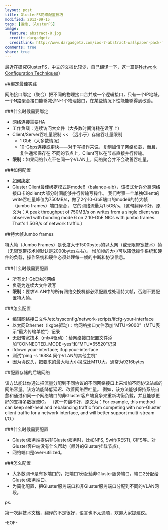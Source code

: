 ```yaml
---
layout: post
title: GlusterFS网络配置技巧
modified: 2013-09-15
tags: [运维, GlusterFS]
image:
  feature: abstract-8.jpg
  credit: dargadgetz
  creditlink: http://www.dargadgetz.com/ios-7-abstract-wallpaper-pack-for-iphone-5-and-ipod-touch-retina/
comments: true
share: true  
---
```


最近在研究GlusterFS，中文的文档比较少，自己翻译一下，这一篇是[Network Configuration Techniques](http://www.gluster.org/community/documentation/index.php/Network_Bonding)）

##绑定最佳实践

网络接口绑定（聚合）把不同的物理接口合并成一个逻辑接口，只有一个IP地址。
一个N路聚合接口能够减少N-1个物理接口，在某些情况下性能能够得到改善。

###什么时候需要绑定

* 网络连接需要HA
* 工作负载：连续访问大文件（大多数时间消耗在读写上）
* Client/Server吞吐量限制 << （远小于）存储吞吐量限制
    * 1 GbE（大多数情况）
    * 10-Gbps连接或更快——对于写操作来说，复制加倍了网络负载，而且，复件通常保存在
    不同的节点上，Client可以在节点直接并行传输。
* **限制**：如果网络节点不在同一个VLAN上，网络聚合并不会改善吞吐量。

###如何配置

* [如何绑定](http://www.linuxquestions.org/linux/answers/Networking/Linux_bonding_howto_0)
* Gluster Client最佳绑定模式是mode6（balance-alb），该模式允许分离网络接口卡的client大部分时间能够并行传输写操作。
我们考察一个单独Client的write吞吐量峰值为750MB/s，做了2个10-GbE端口的mode6的特大帧（jumbo frames）端口聚合，
它的网络流量为1.5GB/s。（这句翻译不好，原文为：A peak throughput of 750MB/s on writes from a single client was observed
with bonding mode 6 on 2 10-GbE NICs with jumbo frames. That's 1.5GB/s of network traffic.）

##特大帧Jumbo frames

特大帧（Jumbo Frames）是长度大于1500bytes的以太网（或无限带宽技术）帧（无限宽带技术帧默认是2000bytes左右）。
增加帧的大小可以降低操作系统和硬件的负载，操作系统和硬件必须处理每一帧的中断和协议信息。

###什么时候需要配置

* 所有比1-GbE快的网络
* 负载为连续大文件读写
* **限制**：要求VLAN中的所有网络交换机都必须配置成处理特大帧，否则不要配置特大帧。

###怎么配置

* 编辑网络接口文件/etc/sysconfig/network-scripts/ifcfg-your-interface
* 以太网Ethernet（ixgbe驱动）：给网络接口文件添加“MTU=9000”（MTU表示“最大传输单位”）记录
* 无限带宽技术（mlx4驱动）：给网络接口配置文件添加“CONNECTED_MODE=yes”和“MTU=65520”记录
* ifdown your-interface; ifup your-interface
* 测试“ping -s 16384 同个VLAN的其他主机”
* 因为协议头，把要求的最大帧大小换成比MTU大，通常为9216bytes

##配置存储的后端网络

该方法能让你通过把流量分配到不同协议的不同网络接口上来增加不同协议站点的网络容量。该方法能降低延迟、改善网络吞吐量。
例如，该方法能够保持系统自愈和通过和同一个网络端口的非Gluster客户端竞争来重新均衡负载，并且能够更好的支持多数据流IO。
（这一句翻不好，原文为：For example, this method can keep self-heal and rebalancing traffic from competing with non-Gluster
client traffic for a network interface, and will better support multi-stream I/O.）

###什么时候需要配置

* Gluster服务端提供非Gluster服务时，比如NFS, Swift(REST), CIFS等。对Gluster客户端没有什么帮助（额外的Gluster挂载节点）。
* 网络端口是over-utilized。

###怎么配置

* 大多数网卡是有多端口的，把端口1分配给非Gluster服务端口，端口2分配给Gluster服务端口。
* 为简化配置，把Gluster服务端口和非Gluster服务端口分配到不同的VLAN网段。

*ps.*

第一次翻技术文档，翻译的不是很好，语言也不太通顺，欢迎大家提建议。

-EOF-
